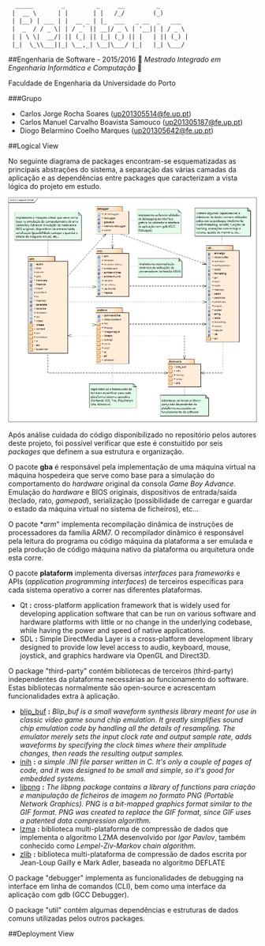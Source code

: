 ```
  _____        _         _     __         _        
 |  __ \      | |       | |   /_/        (_)       
 | |__) | ___ | |  __ _ | |_  ___   _ __  _   ___  
 |  _  / / _ \| | / _` || __|/ _ \ | '__|| | / _ \ 
 | | \ \|  __/| || (_| || |_| (_) || |   | || (_) |
 |_|  \_\\___||_| \__,_| \__|\___/ |_|   |_| \___/ 
 ```
##Engenharia de Software - 2015/2016
:floppy_disk:  *Mestrado Integrado em Engenharia Informática e Computação*   :floppy_disk:

Faculdade de Engenharia da Universidade do Porto

###Grupo
* Carlos Jorge Rocha Soares (up201305514@fe.up.pt)
* Carlos Manuel Carvalho Boavista Samouco (up201305187@fe.up.pt)
* Diogo Belarmino Coelho Marques (up201305642@fe.up.pt)

##Logical View

No seguinte diagrama de packages encontram-se esquematizadas as principais abstrações do sistema, a separação das várias camadas da aplicação e as dependências entre packages que caracterizam a vista lógica do projeto em estudo.

![](Assignment3/logical-view.png)

Após análise cuidada do código disponibilizado no repositório pelos autores deste projeto, foi possível verificar que este é constuitído por seis *packages* que definem a sua estrutura e organização.

O pacote **gba** é responsável pela implementação de uma máquina virtual na máquina hospedeira que serve como base para a simulação do comportamento do *hardware* original da consola *Game Boy Advance*. Emulação do *hardware* e BIOS originais, dispositivos de entrada/saída (teclado, rato, *gamepad*), serialização (possibilidade de carregar e guardar o estado da máquina virtual no sistema de ficheiros), etc...

O pacote **arm*" implementa recompilação dinâmica de instruções de processadores da família ARM7.
O recompilador dinâmico é responsável pela leitura do programa ou código máquina da plataforma a ser emulada e pela produção de código máquina nativo da plataforma ou arquitetura onde esta corre.

O pacote **plataform** implementa diversas *interfaces* para *frameworks* e APIs (*application programming interfaces*) de terceiros específicas para cada sistema operativo a correr nas diferentes plataformas.
- Qt **:** cross-platform application framework that is widely used for developing application software that can be run on various software and hardware platforms with little or no change in the underlying codebase, while having the power and speed of native applications.
- SDL **:** Simple DirectMedia Layer is a cross-platform development library designed to provide low level access to audio, keyboard, mouse, joystick, and graphics hardware via OpenGL and Direct3D.


O package "third-party" contém bibliotecas de terceiros (third-party) independentes da plataforma necessárias ao funcionamento do software. Estas bibliotecas normalmente são open-source e acrescentam funcionalidades extra à aplicação.
- [blip_buf](https://code.google.com/p/blip-buf/) **:** *Blip_buf is a small waveform synthesis library meant for use in classic video game sound chip emulation. It greatly simplifies sound chip emulation code by handling all the details of resampling. The emulator merely sets the input clock rate and output sample rate, adds waveforms by specifying the clock times where their amplitude changes, then reads the resulting output samples.*
- [inih](https://github.com/benhoyt/inih) **:** *a simple .INI file parser written in C. It's only a couple of pages of code, and it was designed to be small and simple, so it's good for embedded systems.*
- [libpng](http://www.libpng.org/pub/png/libpng.html) **:** *The libpng package contains a library of functions para criação e manipulação de ficheiros de imagem no formato PNG (Portable Network Graphics). PNG is a bit-mapped graphics format similar to the GIF format. PNG was created to replace the GIF format, since GIF uses a patented data compression algorithm.*
- [lzma](http://www.7-zip.org/sdk.html) **:** biblioteca multi-plataforma de compressão de dados que implementa o algoritmo LZMA desenvolvido por *Igor Pavlov*, também conhecido como *Lempel-Ziv-Markov chain algorithm*.
- [zlib](http://www.zlib.net) **:** biblioteca multi-plataforma de compressão de dados escrita por Jean-Loup Gailly e Mark Adler, baseada no algoritmo DEFLATE

O package "debugger" implementa as funcionalidades de debugging na interface em linha de comandos (CLI), bem como uma interface da aplicação com gdb (GCC Debugger).

O package "util" contém algumas dependências e estruturas de dados comuns utilizadas pelos outros packages.

##Deployment View
